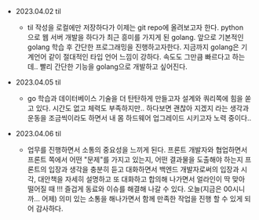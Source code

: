 - 2023.04.02 til

  - til 작성을 로컬에만 저장하다가 이제는 git repo에 올려보고자 한다. python 으로 웹 서버 개발을 하다가 최근 흥미를 가지게 된 golang. 앞으로 기본적인 golang 학습 후 간단한 프로그래밍을 진행하고자한다. 지금까지 golang은 기계언어 같이 절대적인 타입 언어 느낌이 강하다. 속도도 그만큼 빠르다고 하는데.. 빨리 간단한 기능을 golang으로 개발하고 싶어진다.

- 2023.04.05 til

  - go 학습과 데이터베이스 기술을 더 탄탄하게 만들고자 설계와 쿼리쪽에 힘을 쏟고 있다. 시간도 없고 체력도 부족하지만.. 하다보면 괜찮아 지겠지 라는 생각과 운동을 조금씩이라도 하면서 내 몸 하드웨어 업그레이드 시키고자 노력 중이다..

- 2023.04.06 til

  - 업무를 진행하면서 소통의 중요성을 느끼게 된다. 프론트 개발자와 협업하면서 프론트 쪽에서 어떤 "문제"를 가지고 있는지, 어떤 결과물을 도출해야 하는지 프론트의 입장과 생각을 충분히 듣고 대화하면서 백엔드 개발자로써의 입장과 시각, 대안책을 자세히 설명하고 또 대화하고 합의해 나가면서 얼라인이 딱 맞아 떨어질 때 !!! 즐겁게 동료와 이슈를 해결해 나갈 수 있다. 오늘(지금은 00시니까... 어제) 의미 있는 소통을 해나가면서 함께 만족한 작업을 진행 할 수 있게 되어 감사하다.
